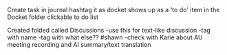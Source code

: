 
Create task in journal
hashtag it as docket
shows up as a 'to do' item in the Docket folder
clickable to do list

Created folded called Discussions
-use this for text-like discussion
-tag with name 
-tag with what else?? #shawn
-check with Karie about AU meeting recording and AI summary/text translation

